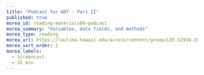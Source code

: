 ```yaml
---
title: "Podcast for ADT - Part II"
published: true
morea_id: reading-materials09-podcast
morea_summary: "Variables, data fields, and methods"
morea_type: reading
morea_url: https://laulima.hawaii.edu/access/content/group/LEE.52916.201430/Podcasts/ICS211_Session09_Abstract%20Data%20Type%20(ADT)%20II.mov
morea_sort_order: 2
morea_labels:
  - Screencast
  - 55 min
---
```


